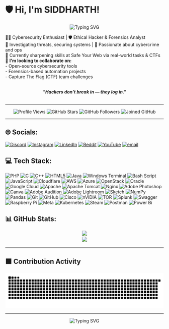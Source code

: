 # 🛡️ Hi, I'm SIDDHARTH!

<p align="center">
  <img src="https://readme-typing-svg.demolab.com?font=Fira+Code&size=18&pause=1000&color=F7F7F7&center=true&vCenter=true&width=500&lines=ERROR+404+NOT+FOUND+!+%F0%9F%92%80" alt="Typing SVG" />
</p>

👨‍💻 Cybersecurity Enthusiast | 🛡️ Ethical Hacker & Forensics Analyst <br>
🔐 Investigating threats, securing systems | 🧠 Passionate about cybercrime and ops <br>
🎯 Currently sharpening skills at Safe Your Web via real-world tasks & CTFs <br>
🤝 <b>I'm looking to collaborate on:</b><br>- Open-source cybersecurity tools<br>- Forensics-based automation projects<br>- Capture The Flag (CTF) team challenges<br><br> <div align="center"><strong><em>"Hackers don’t break in — they log in."</em></strong></div><br>

---
<p align="center">
  <img src="https://komarev.com/ghpvc/?username=siddh358&label=Profile%20Views&color=00FFFF&style=for-the-badge" alt="Profile Views" />
  <img src="https://img.shields.io/github/stars/siddh358?style=for-the-badge&label=Stars&color=FF0000" alt="GitHub Stars" />
  <img src="https://img.shields.io/github/followers/siddh358?style=for-the-badge&label=Followers&color=8A2BE2" alt="GitHub Followers" />
  <img src="https://img.shields.io/badge/Joined%20GitHub-2022-2E2E2E?style=for-the-badge&logo=github&logoColor=white" alt="Joined GitHub" />
</p>

---
## 🌐 Socials:
[![Discord](https://img.shields.io/badge/Discord-%237289DA.svg?logo=discord&logoColor=white)](https://discord.gg/https://discord.gg/nJPwZuYn) [![Instagram](https://img.shields.io/badge/Instagram-%23E4405F.svg?logo=Instagram&logoColor=white)](https://instagram.com/siddh3.5.8) [![LinkedIn](https://img.shields.io/badge/LinkedIn-%230077B5.svg?logo=linkedin&logoColor=white)](https://www.linkedin.com/in/siddharth-l-00971b135/) [![Reddit](https://img.shields.io/badge/Reddit-%23FF4500.svg?logo=Reddit&logoColor=white)](https://www.reddit.com/user/siddh3_5_8/) [![YouTube](https://img.shields.io/badge/YouTube-%23FF0000.svg?logo=YouTube&logoColor=white)](https://youtube.com/@error_beatz404?si=TLWgKtjSrKrwA5aM) [![email](https://img.shields.io/badge/Email-D14836?logo=gmail&logoColor=white)](mailto:siddharthlone333@gmail.com) 

## 💻 Tech Stack:
![PHP](https://img.shields.io/badge/php-%23777BB4.svg?style=for-the-badge&logo=php&logoColor=white) ![C](https://img.shields.io/badge/c-%2300599C.svg?style=for-the-badge&logo=c&logoColor=white) ![C++](https://img.shields.io/badge/c++-%2300599C.svg?style=for-the-badge&logo=c%2B%2B&logoColor=white) ![HTML5](https://img.shields.io/badge/html5-%23E34F26.svg?style=for-the-badge&logo=html5&logoColor=white) ![Java](https://img.shields.io/badge/java-%23ED8B00.svg?style=for-the-badge&logo=openjdk&logoColor=white) ![Windows Terminal](https://img.shields.io/badge/Windows%20Terminal-%234D4D4D.svg?style=for-the-badge&logo=windows-terminal&logoColor=white) ![Bash Script](https://img.shields.io/badge/bash_script-%23121011.svg?style=for-the-badge&logo=gnu-bash&logoColor=white) ![JavaScript](https://img.shields.io/badge/javascript-%23323330.svg?style=for-the-badge&logo=javascript&logoColor=%23F7DF1E) ![Cloudflare](https://img.shields.io/badge/Cloudflare-F38020?style=for-the-badge&logo=Cloudflare&logoColor=white) ![AWS](https://img.shields.io/badge/AWS-%23FF9900.svg?style=for-the-badge&logo=amazon-aws&logoColor=white) ![Azure](https://img.shields.io/badge/azure-%230072C6.svg?style=for-the-badge&logo=microsoftazure&logoColor=white) ![OpenStack](https://img.shields.io/badge/Openstack-%23f01742.svg?style=for-the-badge&logo=openstack&logoColor=white) ![Oracle](https://img.shields.io/badge/Oracle-F80000?style=for-the-badge&logo=oracle&logoColor=white) ![Google Cloud](https://img.shields.io/badge/GoogleCloud-%234285F4.svg?style=for-the-badge&logo=google-cloud&logoColor=white) ![Apache](https://img.shields.io/badge/apache-%23D42029.svg?style=for-the-badge&logo=apache&logoColor=white) ![Apache Tomcat](https://img.shields.io/badge/apache%20tomcat-%23F8DC75.svg?style=for-the-badge&logo=apache-tomcat&logoColor=black) ![Nginx](https://img.shields.io/badge/nginx-%23009639.svg?style=for-the-badge&logo=nginx&logoColor=white) ![Adobe Photoshop](https://img.shields.io/badge/adobe%20photoshop-%2331A8FF.svg?style=for-the-badge&logo=adobe%20photoshop&logoColor=white) ![Canva](https://img.shields.io/badge/Canva-%2300C4CC.svg?style=for-the-badge&logo=Canva&logoColor=white) ![Adobe Audition](https://img.shields.io/badge/Adobe%20Audition-9999FF.svg?style=for-the-badge&logo=Adobe%20Audition&logoColor=white) ![Adobe Lightroom](https://img.shields.io/badge/Adobe%20Lightroom-31A8FF.svg?style=for-the-badge&logo=Adobe%20Lightroom&logoColor=white) ![Sketch](https://img.shields.io/badge/Sketch-FFB387?style=for-the-badge&logo=sketch&logoColor=black) ![NumPy](https://img.shields.io/badge/numpy-%23013243.svg?style=for-the-badge&logo=numpy&logoColor=white) ![Pandas](https://img.shields.io/badge/pandas-%23150458.svg?style=for-the-badge&logo=pandas&logoColor=white) ![Git](https://img.shields.io/badge/git-%23F05033.svg?style=for-the-badge&logo=git&logoColor=white) ![GitHub](https://img.shields.io/badge/github-%23121011.svg?style=for-the-badge&logo=github&logoColor=white) ![Cisco](https://img.shields.io/badge/cisco-%23049fd9.svg?style=for-the-badge&logo=cisco&logoColor=black) ![nVIDIA](https://img.shields.io/badge/nVIDIA-%2376B900.svg?style=for-the-badge&logo=nVIDIA&logoColor=white) ![TOR](https://img.shields.io/badge/tor-%237E4798.svg?style=for-the-badge&logo=tor-project&logoColor=white) ![Splunk](https://img.shields.io/badge/splunk-%23000000.svg?style=for-the-badge&logo=splunk&logoColor=white) ![Swagger](https://img.shields.io/badge/-Swagger-%23Clojure?style=for-the-badge&logo=swagger&logoColor=white) ![Raspberry Pi](https://img.shields.io/badge/-Raspberry_Pi-C51A4A?style=for-the-badge&logo=Raspberry-Pi) ![Meta](https://img.shields.io/badge/Meta-%230467DF.svg?style=for-the-badge&logo=Meta&logoColor=white) ![Kubernetes](https://img.shields.io/badge/kubernetes-%23326ce5.svg?style=for-the-badge&logo=kubernetes&logoColor=white) ![Steam](https://img.shields.io/badge/steam-%23000000.svg?style=for-the-badge&logo=steam&logoColor=white) ![Postman](https://img.shields.io/badge/Postman-FF6C37?style=for-the-badge&logo=postman&logoColor=white) ![Power Bi](https://img.shields.io/badge/power_bi-F2C811?style=for-the-badge&logo=powerbi&logoColor=black)

## 📊 GitHub Stats:

<div align="center">

  <img src="https://nirzak-streak-stats.vercel.app/?user=siddh358&theme=dark&hide_border=false" /><br/>
  <img src="https://github-readme-stats.vercel.app/api/top-langs/?username=siddh358&theme=dark&hide_border=false&include_all_commits=false&count_private=false&layout=compact" />

</div>

---

## 🟩 Contribution Activity

<picture>
  <source media="(prefers-color-scheme: dark)" srcset="https://raw.githubusercontent.com/Balram-1/Balram-1/output/github-contribution-grid-snake-dark.svg" />
  <source media="(prefers-color-scheme: light)" srcset="https://raw.githubusercontent.com/Balram-1/Balram-1/output/github-contribution-grid-snake.svg" />
  <img alt="github contribution grid snake animation" src="https://raw.githubusercontent.com/Balram-1/Balram-1/output/github-contribution-grid-snake.svg" />
</picture>

---
<p align="center">
  <img src="https://readme-typing-svg.demolab.com?font=Fira+Code&size=24&pause=1000&color=F7F7F7&center=true&vCenter=true&width=600&lines=YOU+HAVE+BEEN+HACKED+!+%F0%9F%92%80;HaCkEr+404+%F0%9F%92%BB" alt="Typing SVG" />
</p>


